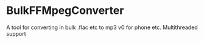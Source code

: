 # BulkFFMpegConverter
A tool for converting in bulk .flac etc to mp3 v0 for phone etc. Multithreaded support

